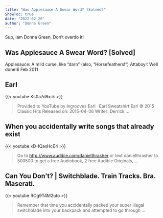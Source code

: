 ```yaml
---
title: "Was Applesauce A Swear Word? [Solved]"
ShowToc: true 
date: "2022-02-20"
author: "Donna Green" 
---
```


Sup, iam Donna Green, Don’t overdo it!
## Was Applesauce A Swear Word? [Solved]
Applesauce: A mild curse, like “darn” (also, “Horsefeathers!”) Attaboy!: Well done!6 Feb 2011

## Earl
{{< youtube Ks0a7d8xiik >}}
>Provided to YouTube by Ingrooves Earl · Earl Sweatshirt Earl ℗ 2015 Classic Hits Released on: 2015-04-06 Writer: Derrick ...

## When you accidentally write songs that already exist
{{< youtube xD-IQaxHcE4 >}}
>Go to http://www.audible.com/danielthrasher or text danielthrasher to 500500 to get a free Audiobook, 2 free Audible Originals, ...

## Can You Don't? | Switchblade. Train Tracks. Bra. Maserati.
{{< youtube RCg9T4M2uto >}}
>Remember that time you accidentally packed your super illegal switchblade into your backpack and attempted to go through ...

